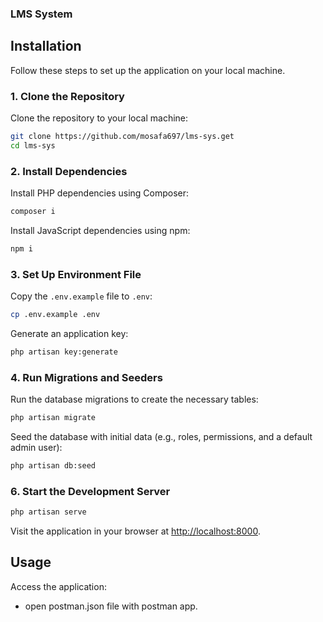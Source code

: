 ### LMS System

## Installation

Follow these steps to set up the application on your local machine.

### 1. Clone the Repository

Clone the repository to your local machine:

```bash
git clone https://github.com/mosafa697/lms-sys.get
cd lms-sys
```

### 2. Install Dependencies

Install PHP dependencies using Composer:

```bash
composer i
```

Install JavaScript dependencies using npm:

```bash
npm i
```

### 3. Set Up Environment File

Copy the `.env.example` file to `.env`:

```bash
cp .env.example .env
```

Generate an application key:

```bash
php artisan key:generate
```

### 4. Run Migrations and Seeders

Run the database migrations to create the necessary tables:

```bash
php artisan migrate
```

Seed the database with initial data (e.g., roles, permissions, and a default admin user):

```bash
php artisan db:seed
```

### 6. Start the Development Server

```bash
php artisan serve
```

Visit the application in your browser at [http://localhost:8000](http://localhost:8000).

## Usage

Access the application:

-   open postman.json file with postman app.